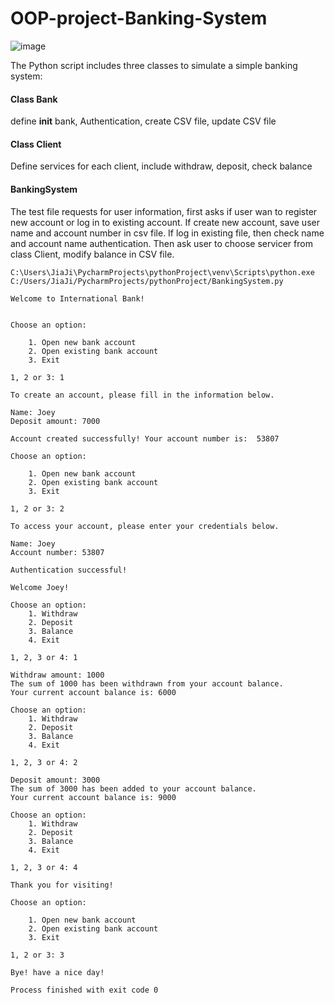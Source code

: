 # OOP-project-Banking-System
![image](https://user-images.githubusercontent.com/92885525/158514153-d07f98e3-71eb-489c-963a-863e9ebbaf1f.png)

The Python script includes three classes to simulate a simple banking system:


#### Class Bank
define __init__ bank, Authentication, create CSV file, update CSV file
#### Class Client
Define services for each client, include withdraw, deposit, check balance
#### BankingSystem
The test file  requests for user information, first asks if user wan to register new account or log in to existing account. If create new account, save user name and account number in csv file. If log in existing file, then check name and account name authentication. Then ask user to choose servicer from class Client, modify balance in CSV file.

```
C:\Users\JiaJi\PycharmProjects\pythonProject\venv\Scripts\python.exe C:/Users/JiaJi/PycharmProjects/pythonProject/BankingSystem.py

Welcome to International Bank!


Choose an option:

    1. Open new bank account
    2. Open existing bank account
    3. Exit
    
1, 2 or 3: 1

To create an account, please fill in the information below.

Name: Joey
Deposit amount: 7000

Account created successfully! Your account number is:  53807

Choose an option:

    1. Open new bank account
    2. Open existing bank account
    3. Exit
    
1, 2 or 3: 2

To access your account, please enter your credentials below.

Name: Joey
Account number: 53807

Authentication successful!

Welcome Joey!

Choose an option:
    1. Withdraw
    2. Deposit
    3. Balance
    4. Exit
                    
1, 2, 3 or 4: 1

Withdraw amount: 1000
The sum of 1000 has been withdrawn from your account balance.
Your current account balance is: 6000 

Choose an option:
    1. Withdraw
    2. Deposit
    3. Balance
    4. Exit
                    
1, 2, 3 or 4: 2

Deposit amount: 3000
The sum of 3000 has been added to your account balance.
Your current account balance is: 9000 

Choose an option:
    1. Withdraw
    2. Deposit
    3. Balance
    4. Exit
                    
1, 2, 3 or 4: 4

Thank you for visiting!

Choose an option:

    1. Open new bank account
    2. Open existing bank account
    3. Exit
    
1, 2 or 3: 3

Bye! have a nice day!

Process finished with exit code 0
```
